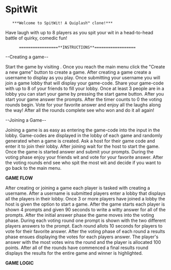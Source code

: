 # SpitWit

       ***Welcome to SpitWit! A Quiplash™ clone!***

Have laugh with up to 8 players as you spit your wit in a head-to-head battle of
quirky, comedic fun!

          =================**INSTRUCTIONS**==================

--Creating a game--

Start the game by visiting <URL-HERE>. Once you reach the main menu click the "Create a new game" button to create a game. After creating a game create a username to display as you play. Once submitting your username you will join a game lobby that will display your game-code. Share your game-code with up to 8 of your friends to fill your lobby. Once at least 3 people are in a lobby you can start your game by pressing the start game button. After you start your game answer the prompts. After the timer counts to 0 the voting rounds begin. Vote for your favorite answer and enjoy all the laughs along the way! After all the rounds complete see who won and do it all again!

--Joining a Game--

Joining a game is as easy as entering the game-code into the input in the lobby. Game-codes are displayed in the lobby of each game and randomly generated when a game is created. Ask a host for their game code and enter it to join their lobby. After joining wait for the host to start the game. Once the game is started answer and submit your prompts. During the voting phase enjoy your friends wit and vote for your favorite answer. After the voting rounds end see who spit the most wit and decide if you want to go back to the main menu.

**GAME FLOW**

After creating or joining a game each player is tasked with creating a username. After a username is submitted players enter a lobby that displays all the players in their lobby. Once 3 or more players have joined a lobby the host is given the option to start a game. After the game starts each player is shown 4 prompts and given 90 seconds to write a witty answer for all of the prompts. After the initial answer phase the game moves into the voting phase. During each voting round one prompt is shown with the two different players answers to the prompt. Each round allots 10 seconds for players to vote for their favorite answer. After the voting phase of each round a results phase ensues displaying the votes for each players answer. The player's answer with the most votes wins the round and the player is allocated 100 points. After all of the rounds have commenced a final results round displays the results for the entire game and winner is highlighted.

**GAME LOGIC**
